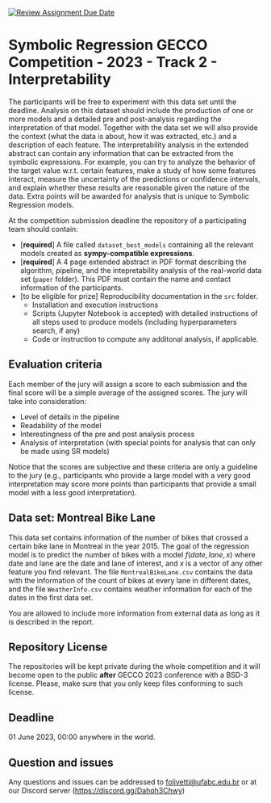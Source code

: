 [![Review Assignment Due Date](https://classroom.github.com/assets/deadline-readme-button-24ddc0f5d75046c5622901739e7c5dd533143b0c8e959d652212380cedb1ea36.svg)](https://classroom.github.com/a/B9mQ5SlP)
# Symbolic Regression GECCO Competition - 2023 - Track 2 - Interpretability

The participants will be free to experiment with this data set until the deadline. 
Analysis on this dataset should include the production of one or more models and a detailed pre and post-analysis regarding the interpretation of that model.
Together with the data set we will also provide the context (what the data is about, how it was extracted, etc.) and a description of each feature.
The interpretability analysis in the extended abstract can contain any information that can be extracted from the symbolic expressions. 
For example, you can try to analyze the behavior of the target value w.r.t. certain features, make a study of how some features interact, measure the uncertainty of the predictions or confidence intervals, and explain whether these results are reasonable given the nature of the data. 
Extra points will be awarded for analysis that is unique to Symbolic Regression models.

At the competition submission deadline the repository of a participating team should contain:

- [**required**] A file called `dataset_best_models` containing all the relevant models created as **sympy-compatible expressions**.
- [**required**] A 4 page extended abstract in PDF format describing the algorithm, pipeline, and the intepretability analysis of the real-world data set (`paper` folder). This PDF must contain the name and contact information of the participants.
- [to be eligible for prize] Reproducibility documentation in the `src` folder.
    - Installation and execution instructions 
    - Scripts (Jupyter Notebook is accepted) with detailed instructions of all steps used to produce models (including hyperparameters search, if any) 
    - Code or instruction to compute any additonal analysis, if applicable.

## Evaluation criteria

Each member of the jury will assign a score to each submission and the final score will be a simple average of the assigned scores. The jury will take into consideration:

- Level of details in the pipeline
- Readability of the model
- Interestingness of the pre and post analysis process
- Analysis of interpretation (with special points for analysis that can only be made using SR models)

Notice that the scores are subjective and these criteria are only a guideline to the jury (e.g., participants who provide a large model with a very good interpretation may score more points than participants that provide a small model with a less good interpretation).

## Data set: Montreal Bike Lane

This data set contains information of the number of bikes that crossed a certain bike lane in Montreal in the year 2015. The goal of the regression model is to predict the number of bikes with a model $f(date, lane, x)$ where date and lane are the date and lane of interest, and $x$ is a vector of any other feature you find relevant.
The file `MontrealBikeLane.csv` contains the data with the information of the count of bikes at every lane in different dates, and the file `WeatherInfo.csv` contains weather information for each of the dates in the first data set.

You are allowed to include more information from external data as long as it is described in the report.

## Repository License

The repositories will be kept private during the whole competition and it will become open to the public **after** GECCO 2023 conference with a BSD-3 license. Please, make sure that you only keep files conforming to such license.

## Deadline

01 June 2023, 00:00 anywhere in the world.

## Question and issues

Any questions and issues can be addressed to folivetti@ufabc.edu.br or at our Discord server (https://discord.gg/Dahqh3Chwy)